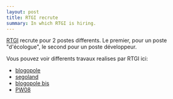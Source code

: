 ```yaml
---
layout: post
title: RTGI recrute
summary: In which RTGI is hiring.
---
```


[RTGI](http://rtgi.fr) recrute pour 2 postes differents. Le premier, pour un poste "d'écologue", le second pour un poste développeur.

Vous pouvez voir differents travaux realises par RTGI ici:
 
* [blogopole](http://www.blogopole.fr/)
* [segoland](http://www.visualcomplexity.com/vc/project.cfm?id=473)
* [blogopole bis](http://www.visualcomplexity.com/vc/project.cfm?id=400)
* [PW08](http://www.visualcomplexity.com/vc/project.cfm?id=542)